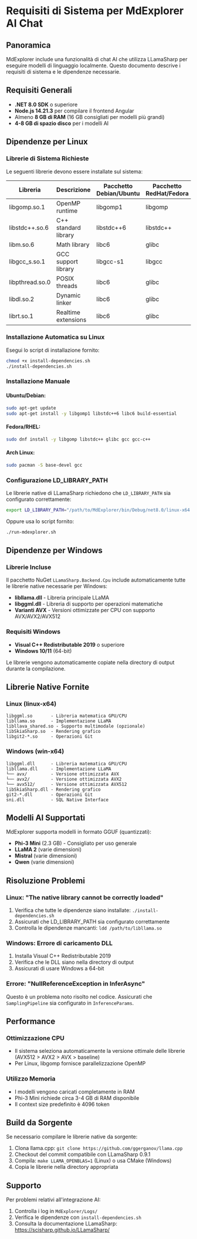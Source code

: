 # Requisiti di Sistema per MdExplorer AI Chat

## Panoramica
MdExplorer include una funzionalità di chat AI che utilizza LLamaSharp per eseguire modelli di linguaggio localmente. Questo documento descrive i requisiti di sistema e le dipendenze necessarie.

## Requisiti Generali
- **.NET 8.0 SDK** o superiore
- **Node.js 14.21.3** per compilare il frontend Angular
- Almeno **8 GB di RAM** (16 GB consigliati per modelli più grandi)
- **4-8 GB di spazio disco** per i modelli AI

## Dipendenze per Linux

### Librerie di Sistema Richieste
Le seguenti librerie devono essere installate sul sistema:

| Libreria | Descrizione | Pacchetto Debian/Ubuntu | Pacchetto RedHat/Fedora |
|----------|-------------|------------------------|-------------------------|
| libgomp.so.1 | OpenMP runtime | libgomp1 | libgomp |
| libstdc++.so.6 | C++ standard library | libstdc++6 | libstdc++ |
| libm.so.6 | Math library | libc6 | glibc |
| libgcc_s.so.1 | GCC support library | libgcc-s1 | libgcc |
| libpthread.so.0 | POSIX threads | libc6 | glibc |
| libdl.so.2 | Dynamic linker | libc6 | glibc |
| librt.so.1 | Realtime extensions | libc6 | glibc |

### Installazione Automatica su Linux
Esegui lo script di installazione fornito:
```bash
chmod +x install-dependencies.sh
./install-dependencies.sh
```

### Installazione Manuale
#### Ubuntu/Debian:
```bash
sudo apt-get update
sudo apt-get install -y libgomp1 libstdc++6 libc6 build-essential
```

#### Fedora/RHEL:
```bash
sudo dnf install -y libgomp libstdc++ glibc gcc gcc-c++
```

#### Arch Linux:
```bash
sudo pacman -S base-devel gcc
```

### Configurazione LD_LIBRARY_PATH
Le librerie native di LLamaSharp richiedono che `LD_LIBRARY_PATH` sia configurato correttamente:

```bash
export LD_LIBRARY_PATH="/path/to/MdExplorer/bin/Debug/net8.0/linux-x64:$LD_LIBRARY_PATH"
```

Oppure usa lo script fornito:
```bash
./run-mdexplorer.sh
```

## Dipendenze per Windows

### Librerie Incluse
Il pacchetto NuGet `LLamaSharp.Backend.Cpu` include automaticamente tutte le librerie native necessarie per Windows:

- **libllama.dll** - Libreria principale LLaMA
- **libggml.dll** - Libreria di supporto per operazioni matematiche
- **Varianti AVX** - Versioni ottimizzate per CPU con supporto AVX/AVX2/AVX512

### Requisiti Windows
- **Visual C++ Redistributable 2019** o superiore
- **Windows 10/11** (64-bit)

Le librerie vengono automaticamente copiate nella directory di output durante la compilazione.

## Librerie Native Fornite

### Linux (linux-x64)
```
libggml.so       - Libreria matematica GPU/CPU
libllama.so      - Implementazione LLaMA
libllava_shared.so - Supporto multimodale (opzionale)
libSkiaSharp.so  - Rendering grafico
libgit2-*.so     - Operazioni Git
```

### Windows (win-x64)
```
libggml.dll      - Libreria matematica GPU/CPU
libllama.dll     - Implementazione LLaMA
└── avx/         - Versione ottimizzata AVX
└── avx2/        - Versione ottimizzata AVX2
└── avx512/      - Versione ottimizzata AVX512
libSkiaSharp.dll - Rendering grafico
git2-*.dll       - Operazioni Git
sni.dll          - SQL Native Interface
```

## Modelli AI Supportati

MdExplorer supporta modelli in formato GGUF (quantizzati):
- **Phi-3 Mini** (2.3 GB) - Consigliato per uso generale
- **LLaMA 2** (varie dimensioni)
- **Mistral** (varie dimensioni)
- **Qwen** (varie dimensioni)

## Risoluzione Problemi

### Linux: "The native library cannot be correctly loaded"
1. Verifica che tutte le dipendenze siano installate: `./install-dependencies.sh`
2. Assicurati che LD_LIBRARY_PATH sia configurato correttamente
3. Controlla le dipendenze mancanti: `ldd /path/to/libllama.so`

### Windows: Errore di caricamento DLL
1. Installa Visual C++ Redistributable 2019
2. Verifica che le DLL siano nella directory di output
3. Assicurati di usare Windows a 64-bit

### Errore: "NullReferenceException in InferAsync"
Questo è un problema noto risolto nel codice. Assicurati che `SamplingPipeline` sia configurato in `InferenceParams`.

## Performance

### Ottimizzazione CPU
- Il sistema seleziona automaticamente la versione ottimale delle librerie (AVX512 > AVX2 > AVX > baseline)
- Per Linux, libgomp fornisce parallelizzazione OpenMP

### Utilizzo Memoria
- I modelli vengono caricati completamente in RAM
- Phi-3 Mini richiede circa 3-4 GB di RAM disponibile
- Il context size predefinito è 4096 token

## Build da Sorgente

Se necessario compilare le librerie native da sorgente:

1. Clona llama.cpp: `git clone https://github.com/ggerganov/llama.cpp`
2. Checkout del commit compatibile con LLamaSharp 0.9.1
3. Compila: `make LLAMA_OPENBLAS=1` (Linux) o usa CMake (Windows)
4. Copia le librerie nella directory appropriata

## Supporto

Per problemi relativi all'integrazione AI:
1. Controlla i log in `MdExplorer/Logs/`
2. Verifica le dipendenze con `install-dependencies.sh`
3. Consulta la documentazione LLamaSharp: https://scisharp.github.io/LLamaSharp/